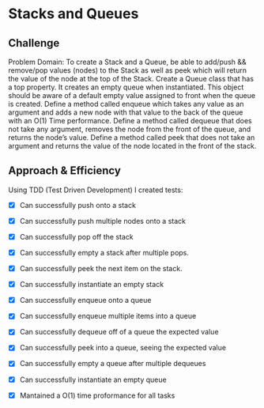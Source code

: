 # Stacks and Queues


## Challenge
 Problem Domain: To create a Stack and a Queue, be able to add/push && remove/pop values (nodes) to the Stack as well as peek which will return the value of the node at the top of the Stack.  Create a Queue class that has a top property. It creates an empty queue when instantiated.  This object should be aware of a default empty value assigned to front when the queue is created. Define a method called enqueue which takes any value as an argument and adds a new node with that value to the back of the queue with an O(1) Time performance. Define a method called dequeue that does not take any argument, removes the node from the front of the queue, and returns the node’s value. Define a method called peek that does not take an argument and returns the value of the node located in the front of the stack.

## Approach & Efficiency
 Using TDD (Test Driven Development) I created tests:
 - [x] Can successfully push onto a stack
 - [x] Can successfully push multiple nodes onto a stack
- [x] Can successfully pop off the stack
- [x] Can successfully empty a stack after multiple pops.
- [x] Can successfully peek the next item on the stack.
- [x] Can successfully instantiate an empty stack
- [x] Can successfully enqueue onto a queue
- [x] Can successfully enqueue multiple items into a queue
- [x] Can successfully dequeue off of a queue the expected value
- [x] Can successfully peek into a queue, seeing the expected value
- [x] Can successfully empty a queue after multiple dequeues
- [x] Can successfully instantiate an empty queue
- [x] Mantained a O(1) time proformance for all tasks

